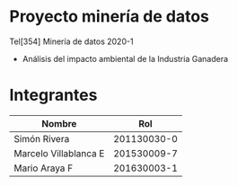 # Proyecto minería de datos

Tel[354] Minería de datos 2020-1

- Análisis del impacto ambiental de la Industria Ganadera

# Integrantes


| Nombre | Rol |
| ---- | ---- |
| Simón Rivera | 201130030-0 |
| Marcelo Villablanca E | 201530009-7 |
| Mario Araya F | 201630003-1 |